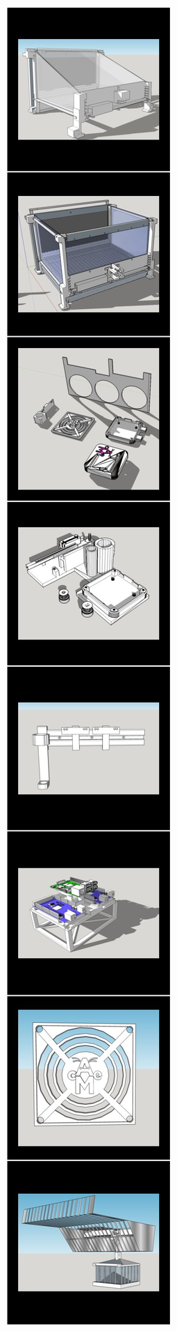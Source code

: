 ![alt-text-1](/images/Operant_1.jpg "Touchscreen operant box version 1") ![alt-text-1](/images/Operant_2.jpg "Touchscreen operant box version 2")
![alt-text-1](/images/Operant_3.jpg "Operant box misc") ![alt-text-1](/images/lickmeter.jpg "Portable lickometer for headfixed mice")
![alt-text-1](/images/DIN_rail.jpg "DIN rail") ![alt-text-1](/images/tower.jpg "Tower")
![alt-text-1](/images/Fan_cover.jpg "Fan cover") ![alt-text-1](/images/Food_consumption_2.jpg "Food consumption monitoring system")

